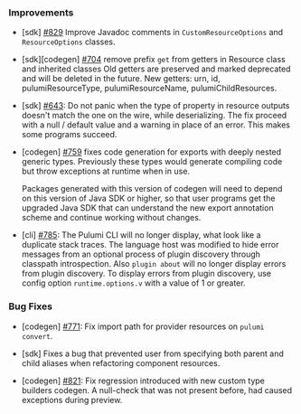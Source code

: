 ### Improvements

- [sdk] [#829](https://github.com/pulumi/pulumi-java/pull/829)
  Improve Javadoc comments in `CustomResourceOptions` and `ResourceOptions` classes.

- [sdk][codegen] [#704](https://github.com/pulumi/pulumi-java/pull/704)
  remove prefix `get` from getters in Resource class and inherited classes
  Old getters are preserved and marked deprecated and will be deleted in the future.
  New getters: urn, id, pulumiResourceType, pulumiResourceName, pulumiChildResources.

- [sdk] [#643](https://github.com/pulumi/pulumi-java/issues/643):
  Do not panic when the type of property in resource outputs doesn't match
  the one on the wire, while deserializing.
  The fix proceed with a null / default value and a warning in place of an error.
  This makes some programs succeed.

- [codegen] [#759](https://github.com/pulumi/pulumi-java/pull/759)
  fixes code generation for exports with deeply nested generic types.
  Previously these types would generate compiling code but throw
  exceptions at runtime when in use.

  Packages generated with this version of codegen will need to depend
  on this version of Java SDK or higher, so that user programs get the
  upgraded Java SDK that can understand the new export annotation
  scheme and continue working without changes.

- [cli] [#785](https://github.com/pulumi/pulumi-java/issues/785):
  The Pulumi CLI will no longer display, what look like a duplicate stack traces.
  The language host was modified to hide error messages from an optional process
  of plugin discovery through classpath introspection.
  Also `plugin about` will no longer display errors from plugin discovery.
  To display errors from plugin discovery, use config option `runtime.options.v`
  with a value of 1 or greater.


### Bug Fixes

- [codegen] [#771](https://github.com/pulumi/pulumi-java/issues/771):
  Fix import path for provider resources on `pulumi convert`.

- [sdk] Fixes a bug that prevented user from specifying both parent
  and child aliases when refactoring component resources.

- [codegen] [#821](https://github.com/pulumi/pulumi-java/issues/821):
  Fix regression introduced with new custom type builders codegen.
  A null-check that was not present before, had caused exceptions during preview.
